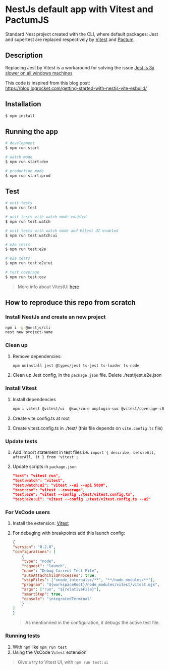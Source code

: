 # NestJs default app with Vitest and PactumJS
Standard Nest project created with the CLI, where default packages: Jest and supertest are replaced respectively by [Vitest](https://vitest.dev/) and [Pactum](https://pactumjs.github.io/).

## Description

Replacing Jest by Vitest is a workaround for solving the issue [Jest is 3x slower on all windows machines](https://github.com/facebook/jest/issues/7631)

This code is inspired from this blog post: <https://blog.logrocket.com/getting-started-with-nestjs-vite-esbuild/>

## Installation

```bash
$ npm install
```

## Running the app

```bash
# development
$ npm run start

# watch mode
$ npm run start:dev

# production mode
$ npm run start:prod
```

## Test

```bash
# unit tests
$ npm run test

# unit tests with watch mode enabled
$ npm run test:watch

# unit tests with watch mode and Vitest UI enabled 
$ npm run test:watch:ui

# e2e tests
$ npm run test:e2e

# e2e tests
$ npm run test:e2e:ui

# test coverage
$ npm run test:cov
```
> More info about VitestUI [here](https://vitest.dev/guide/ui.html)

## How to reproduce this repo from scratch

### Install NestJs and create an new project

```bash
npm i -g @nestjs/cli
nest new project-name
```

### Clean up

1. Remove dependencies:

    ```bash
    npm uninstall jest @types/jest ts-jest ts-loader ts-node
    ```

2. Clean up Jest config, in the `package.json` file. Delete ./test/jest.e2e.json

### Install Vitest

1. Install dependencies

    ```bash
    npm i vitest @vitest/ui  @swc/core unplugin-swc @vitest/coverage-c8-D
    ```

2. Create vite.config.ts at root
3. Create vitest.config.ts in ./test/ (this file depends on `vite.config.ts` file)

### Update tests

1. Add import statement in test files i.e. `import { describe, beforeAll, afterAll, it } from 'vitest';`
2. Update scripts in `package.json`

    ```json
    "test": "vitest run",
    "test:watch": "vitest",
    "test:watch:ui": "vitest --ui --api 5000",
    "test:cov": "vitest --coverage",
    "test:e2e": "vitest --config ./test/vitest.config.ts",
    "test:e2e:ui": "vitest --config ./test/vitest.config.ts --ui"
    ```

### For VsCode users

1. Install the extension: [Vitest](https://marketplace.visualstudio.com/items?itemName=ZixuanChen.vitest-explorer)
2. For debuging with breakpoints add this launch config:

    ```json
    {
    "version": "0.2.0",
    "configurations": [
        {
        "type": "node",
        "request": "launch",
        "name": "Debug Current Test File",
        "autoAttachChildProcesses": true,
        "skipFiles": ["<node_internals>/**", "**/node_modules/**"],
        "program": "${workspaceRoot}/node_modules/vitest/vitest.mjs",
        "args": ["run", "${relativeFile}"],
        "smartStep": true,
        "console": "integratedTerminal"
        }
    ]
    }
    ```

    >As mentionned in the configuration, it debugs the active test file.

### Running tests
1. With `npm` like `npm run test`
2. Using the VsCode `Vitest` extension

>Give a try to Vitest UI, with `npm run test:ui`
